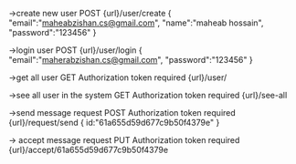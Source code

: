 <!-- Chat App Api  -->

->create new user
POST
{url}/user/create
{
"email":"maheabzishan.cs@gmail.com",
"name":"maheab hossain",
"password":"123456"
}

->login user
POST
{url}/user/login
{
"email":"maherabzishan.cs@gmail.com",
"password":"123456"
}

->get all user
GET
Authorization token required
{url}/user/

->see all user in the system
GET
Authorization token required
{url}/see-all

->send message request
POST
Authorization token required
{url}/request/send
{
id:"61a655d59d677c9b50f4379e"
}

-> accept message request
PUT
Authorization token required
{url}/accept/61a655d59d677c9b50f4379e
